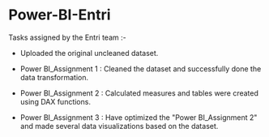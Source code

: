 # Power-BI-Entri
Tasks assigned by the Entri team :-

  * Uploaded the original uncleaned dataset.

  * Power BI_Assignment 1 : Cleaned the dataset and successfully done the data transformation.

  * Power BI_Assignment 2 : Calculated measures and tables were created using DAX functions.

  * Power BI_Assignment 3 : Have optimized the "Power BI_Assignment 2" and made several data visualizations based on the 
    dataset.
